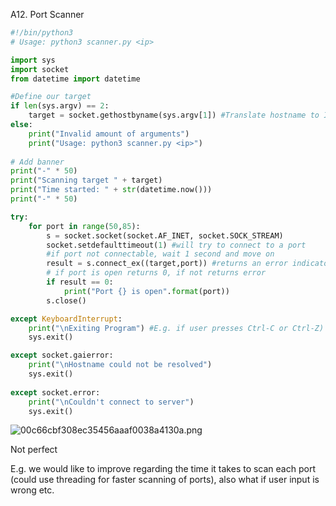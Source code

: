 A12. Port Scanner 

```python
#!/bin/python3
# Usage: python3 scanner.py <ip>

import sys
import socket
from datetime import datetime

#Define our target 
if len(sys.argv) == 2:
	target = socket.gethostbyname(sys.argv[1]) #Translate hostname to IPv4
else:
	print("Invalid amount of arguments")
	print("Usage: python3 scanner.py <ip>")
	
# Add banner
print("-" * 50)
print("Scanning target " + target)
print("Time started: " + str(datetime.now()))
print("-" * 50)

try:
	for port in range(50,85):
		s = socket.socket(socket.AF_INET, socket.SOCK_STREAM)
		socket.setdefaulttimeout(1) #will try to connect to a port
		#if port not connectable, wait 1 second and move on
		result = s.connect_ex((target,port)) #returns an error indicator
		# if port is open returns 0, if not returns error 
		if result == 0:
			print("Port {} is open".format(port))
		s.close()

except KeyboardInterrupt:
	print("\nExiting Program") #E.g. if user presses Ctrl-C or Ctrl-Z)
	sys.exit()

except socket.gaierror:
	print("\nHostname could not be resolved")
	sys.exit()
	
except socket.error:
	print("\nCouldn't connect to server")
	sys.exit()

```


![00c66cbf308ec35456aaaf0038a4130a.png](../../_resources/031483fe06d84adeaf2cbc5821e38815.png)

Not perfect

E.g. we would like to improve regarding the time it takes to scan each port (could use threading for faster scanning of ports), also what if user input is wrong etc.

